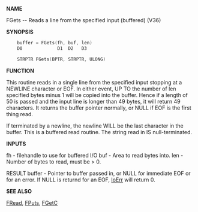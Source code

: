 
**NAME**

FGets -- Reads a line from the specified input (buffered) (V36)

**SYNOPSIS**

```c
    buffer = FGets(fh, buf, len)
    D0             D1  D2   D3

    STRPTR FGets(BPTR, STRPTR, ULONG)

```
**FUNCTION**

This routine reads in a single line from the specified input stopping
at a NEWLINE character or EOF.  In either event, UP TO the number of
len specified bytes minus 1 will be copied into the buffer.  Hence if
a length of 50 is passed and the input line is longer than 49 bytes,
it will return 49 characters.  It returns the buffer pointer normally,
or NULL if EOF is the first thing read.

If terminated by a newline, the newline WILL be the last character in
the buffer.  This is a buffered read routine.  The string read in IS
null-terminated.

**INPUTS**

fh  - filehandle to use for buffered I/O
buf - Area to read bytes into.
len - Number of bytes to read, must be &#062; 0.

RESULT
buffer - Pointer to buffer passed in, or NULL for immediate EOF or for
an error.  If NULL is returnd for an EOF, [IoErr](IoErr.md) will return
0.

**SEE ALSO**

[FRead](FRead.md), [FPuts](FPuts.md), [FGetC](FGetC.md)
